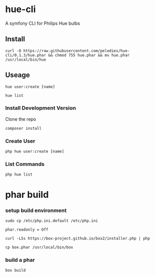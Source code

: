 # hue-cli
A symfony CLI for Philips Hue bulbs


## Install
```
curl -O https://raw.githubusercontent.com/peledies/hue-cli/0.1.3/hue.phar && chmod 755 hue.phar && mv hue.phar /usr/local/bin/hue
```

## Useage
```
hue user:create [name]

hue list
```




### Install Development Version

Clone the repo
```
composer install
```

### Create User
```
php hue user:create [name]
```

### List Commands
```
php hue list
```

# phar build
### setup build environment
```
sudo cp /etc/php.ini.default /etc/php.ini

phar.readonly = Off

curl -LSs https://box-project.github.io/box2/installer.php | php

cp box.phar /usr/local/bin/box
```

### build a phar
```
box build
```